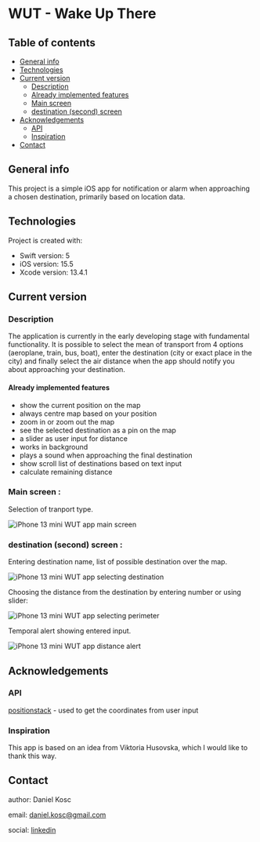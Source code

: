 # WUT - Wake Up There  

## Table of contents  
* [General info](#General-info)
* [Technologies](#Technologies)
* [Current version](#Current-version)
    * [Description](#Description)
    * [Already implemented features](#Already-implemented-features)
    * [Main screen](#Main-screen)
    * [destination (second) screen](#destination-(second)-screen)
* [Acknowledgements](#Acknowledgements)
    * [API](#API)
    * [Inspiration](#Inspiration)
* [Contact](#Contact)

## General info
This project is a simple iOS app for notification or alarm when approaching a chosen destination, primarily based on location data.
	
## Technologies
Project is created with:
* Swift version: 5
* iOS version: 15.5
* Xcode version: 13.4.1

## Current version  

### Description  
The application is currently in the early developing stage with fundamental functionality. It is possible to select the mean of transport from 4 options (aeroplane, train, bus, boat), enter the destination (city or exact place in the city) and finally select the air distance when the app should notify you about approaching your destination.

#### Already implemented features  
- show the current position on the map
- always centre map based on your position
- zoom in or zoom out the map
- see the selected destination as a pin on the map
- a slider as user input for distance
- works in background
- plays a sound when approaching the final destination
- show scroll list of destinations based on text input
- calculate remaining distance

### Main screen :  
Selection of tranport type.

![iPhone 13 mini WUT app main screen](Screenshots/select_view.png)

### destination (second) screen :  
Entering destination name, list of possible destination over the map.

![iPhone 13 mini WUT app selecting destination](Screenshots/destination_view.png)

Choosing the distance from the destination by entering number or using slider:

![iPhone 13 mini WUT app selecting perimeter](Screenshots/select_perimeter.png)

Temporal alert showing entered input.

![iPhone 13 mini WUT app distance alert](Screenshots/show_distance.png)

## Acknowledgements  

### API  
[positionstack](https://positionstack.com) - used to get the coordinates from user input

### Inspiration
This app is based on an idea from Viktoria Husovska, which I would like to thank this way. 

## Contact  

author: Daniel Kosc

email: daniel.kosc@gmail.com

social: [linkedin](https://www.linkedin.com/in/daniel-košč-3b4983189/)
